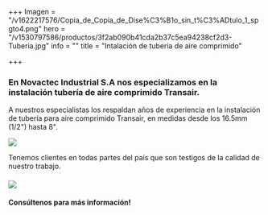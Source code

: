 +++
Imagen = "/v1622217576/Copia_de_Copia_de_Dise%C3%B1o_sin_t%C3%ADtulo_1_spgto4.png"
hero = "/v1530797586/productos/3f2ab090b41cda2b37c5ea94238cf2d3-Tuberia.jpg"
info = ""
title = "Intalación de tuberia de aire comprimido"

+++
### **En Novactec Industrial S.A nos especializamos en la instalación tubería de aire comprimido Transair.**

A nuestros especialistas los respaldan años de experiencia en la instalación de tubería para aire comprimido Transair, en medidas desde los 16.5mm (1/2") hasta 8".

![](https://res.cloudinary.com/novatec/v1622217279/FSC_Transair_Aluminum_Stainless_Install_1140px_prypzy.webp)

Tenemos clientes en todas partes del país que son testigos de la calidad de nuestro trabajo.

#### **![](https://res.cloudinary.com/novatec/v1622217451/parker-transair-sistemas-tubos-avanzados-fluidos-industriales-normas-calidad-aire-470673_1mg_bem7ad.jpg)**

#### **Consúltenos para más información!**